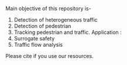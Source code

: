 Main objective of this repository is-
1. Detection of heterogeneous traffic
2. Detection of pedestrian
3. Tracking pedestrian and traffic.
Application :
1. Surrogate safety
2. Traffic flow analysis

Please cite if you use our resources.
